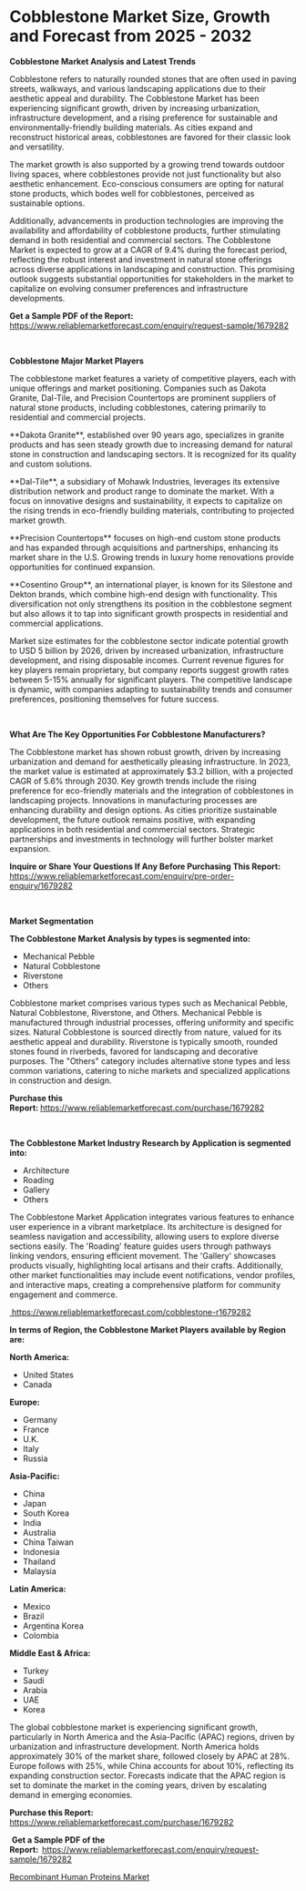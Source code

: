 <p><h1>Cobblestone Market Size, Growth and Forecast from 2025 - 2032</h1></p><p><strong>Cobblestone Market Analysis and Latest Trends</strong></p>
<p><p>Cobblestone refers to naturally rounded stones that are often used in paving streets, walkways, and various landscaping applications due to their aesthetic appeal and durability. The Cobblestone Market has been experiencing significant growth, driven by increasing urbanization, infrastructure development, and a rising preference for sustainable and environmentally-friendly building materials. As cities expand and reconstruct historical areas, cobblestones are favored for their classic look and versatility.</p><p>The market growth is also supported by a growing trend towards outdoor living spaces, where cobblestones provide not just functionality but also aesthetic enhancement. Eco-conscious consumers are opting for natural stone products, which bodes well for cobblestones, perceived as sustainable options. </p><p>Additionally, advancements in production technologies are improving the availability and affordability of cobblestone products, further stimulating demand in both residential and commercial sectors. The Cobblestone Market is expected to grow at a CAGR of 9.4% during the forecast period, reflecting the robust interest and investment in natural stone offerings across diverse applications in landscaping and construction. This promising outlook suggests substantial opportunities for stakeholders in the market to capitalize on evolving consumer preferences and infrastructure developments.</p></p>
<p><strong>Get a Sample PDF of the Report:&nbsp;</strong> <a href="https://www.reliablemarketforecast.com/enquiry/request-sample/1679282?utm_campaign=2479&utm_medium=2&utm_source=Github&utm_content=ia&utm_term=01042025&utm_id=cobblestone">https://www.reliablemarketforecast.com/enquiry/request-sample/1679282</a></p>
<p>&nbsp;</p>
<p><strong>Cobblestone Major Market Players</strong></p>
<p><p>The cobblestone market features a variety of competitive players, each with unique offerings and market positioning. Companies such as Dakota Granite, Dal-Tile, and Precision Countertops are prominent suppliers of natural stone products, including cobblestones, catering primarily to residential and commercial projects. </p><p>**Dakota Granite**, established over 90 years ago, specializes in granite products and has seen steady growth due to increasing demand for natural stone in construction and landscaping sectors. It is recognized for its quality and custom solutions.</p><p>**Dal-Tile**, a subsidiary of Mohawk Industries, leverages its extensive distribution network and product range to dominate the market. With a focus on innovative designs and sustainability, it expects to capitalize on the rising trends in eco-friendly building materials, contributing to projected market growth.</p><p>**Precision Countertops** focuses on high-end custom stone products and has expanded through acquisitions and partnerships, enhancing its market share in the U.S. Growing trends in luxury home renovations provide opportunities for continued expansion.</p><p>**Cosentino Group**, an international player, is known for its Silestone and Dekton brands, which combine high-end design with functionality. This diversification not only strengthens its position in the cobblestone segment but also allows it to tap into significant growth prospects in residential and commercial applications.</p><p>Market size estimates for the cobblestone sector indicate potential growth to USD 5 billion by 2026, driven by increased urbanization, infrastructure development, and rising disposable incomes. Current revenue figures for key players remain proprietary, but company reports suggest growth rates between 5-15% annually for significant players. The competitive landscape is dynamic, with companies adapting to sustainability trends and consumer preferences, positioning themselves for future success.</p></p>
<p>&nbsp;</p>
<p><strong>What Are The Key Opportunities For Cobblestone Manufacturers?</strong></p>
<p><p>The Cobblestone market has shown robust growth, driven by increasing urbanization and demand for aesthetically pleasing infrastructure. In 2023, the market value is estimated at approximately $3.2 billion, with a projected CAGR of 5.6% through 2030. Key growth trends include the rising preference for eco-friendly materials and the integration of cobblestones in landscaping projects. Innovations in manufacturing processes are enhancing durability and design options. As cities prioritize sustainable development, the future outlook remains positive, with expanding applications in both residential and commercial sectors. Strategic partnerships and investments in technology will further bolster market expansion.</p></p>
<p><strong>Inquire or Share Your Questions If Any Before Purchasing This Report:</strong> <a href="https://www.reliablemarketforecast.com/enquiry/pre-order-enquiry/1679282?utm_campaign=2479&utm_medium=2&utm_source=Github&utm_content=ia&utm_term=01042025&utm_id=cobblestone">https://www.reliablemarketforecast.com/enquiry/pre-order-enquiry/1679282</a></p>
<p>&nbsp;</p>
<p><strong>Market Segmentation</strong></p>
<p><strong>The Cobblestone Market Analysis by types is segmented into:</strong></p>
<p><ul><li>Mechanical Pebble</li><li>Natural Cobblestone</li><li>Riverstone</li><li>Others</li></ul></p>
<p><p>Cobblestone market comprises various types such as Mechanical Pebble, Natural Cobblestone, Riverstone, and Others. Mechanical Pebble is manufactured through industrial processes, offering uniformity and specific sizes. Natural Cobblestone is sourced directly from nature, valued for its aesthetic appeal and durability. Riverstone is typically smooth, rounded stones found in riverbeds, favored for landscaping and decorative purposes. The "Others" category includes alternative stone types and less common variations, catering to niche markets and specialized applications in construction and design.</p></p>
<p><strong>Purchase this Report:&nbsp;</strong><a href="https://www.reliablemarketforecast.com/purchase/1679282?utm_campaign=2479&utm_medium=2&utm_source=Github&utm_content=ia&utm_term=01042025&utm_id=cobblestone">https://www.reliablemarketforecast.com/purchase/1679282</a></p>
<p>&nbsp;</p>
<p><strong>The Cobblestone Market Industry Research by Application is segmented into:</strong></p>
<p><ul><li>Architecture</li><li>Roading</li><li>Gallery</li><li>Others</li></ul></p>
<p><p>The Cobblestone Market Application integrates various features to enhance user experience in a vibrant marketplace. Its architecture is designed for seamless navigation and accessibility, allowing users to explore diverse sections easily. The 'Roading' feature guides users through pathways linking vendors, ensuring efficient movement. The 'Gallery' showcases products visually, highlighting local artisans and their crafts. Additionally, other market functionalities may include event notifications, vendor profiles, and interactive maps, creating a comprehensive platform for community engagement and commerce.</p></p>
<p><a href="https://www.reliablemarketforecast.com/cobblestone-r1679282?utm_campaign=2479&utm_medium=2&utm_source=Github&utm_content=ia&utm_term=01042025&utm_id=cobblestone">&nbsp;https://www.reliablemarketforecast.com/cobblestone-r1679282</a></p>
<p><strong>In terms of Region, the Cobblestone Market Players available by Region are:</strong></p>
<p>
    <p> <strong> North America: </strong>
        <ul>
            <li>United States</li>
            <li>Canada</li>
        </ul>
        </p> 
    <p> <strong> Europe: </strong>
        <ul>
            <li>Germany</li>
            <li>France</li>
            <li>U.K.</li>
            <li>Italy</li>
            <li>Russia</li>
        </ul>
        </p> 
    <p> <strong> Asia-Pacific: </strong>
        <ul>
            <li>China</li>
            <li>Japan</li>
            <li>South Korea</li>
            <li>India</li>
            <li>Australia</li>
            <li>China Taiwan</li>
            <li>Indonesia</li>
            <li>Thailand</li>
            <li>Malaysia</li>
        </ul>
        </p> 
    <p> <strong> Latin America: </strong>
        <ul>
            <li>Mexico</li>
            <li>Brazil</li>
            <li>Argentina Korea</li>
            <li>Colombia</li>
        </ul>
        </p> 
    <p> <strong> Middle East & Africa: </strong>
        <ul>
            <li>Turkey</li>
            <li>Saudi</li>
            <li>Arabia</li>
            <li>UAE</li>
            <li>Korea</li>
        </ul>
    </p>
    </p>
<p><p>The global cobblestone market is experiencing significant growth, particularly in North America and the Asia-Pacific (APAC) regions, driven by urbanization and infrastructure development. North America holds approximately 30% of the market share, followed closely by APAC at 28%. Europe follows with 25%, while China accounts for about 10%, reflecting its expanding construction sector. Forecasts indicate that the APAC region is set to dominate the market in the coming years, driven by escalating demand in emerging economies.</p></p>
<p><strong>Purchase this Report: </strong><a href="https://www.reliablemarketforecast.com/purchase/1679282?utm_campaign=2479&utm_medium=2&utm_source=Github&utm_content=ia&utm_term=01042025&utm_id=cobblestone">https://www.reliablemarketforecast.com/purchase/1679282</a></p>
<p>&nbsp;<strong>Get a Sample PDF of the Report:&nbsp;&nbsp;</strong><a href="https://www.reliablemarketforecast.com/enquiry/request-sample/1679282?utm_campaign=2479&utm_medium=2&utm_source=Github&utm_content=ia&utm_term=01042025&utm_id=cobblestone">https://www.reliablemarketforecast.com/enquiry/request-sample/1679282</a></p>
<p><strong></strong></p>
<p><p><a href="https://github.com/lizamflotow/Market-Research-Report-List-1/blob/main/recombinant-human-proteins-market.md?utm_campaign=2479&utm_medium=2&utm_source=Github&utm_content=ia&utm_term=01042025&utm_id=cobblestone">Recombinant Human Proteins Market</a></p></p>